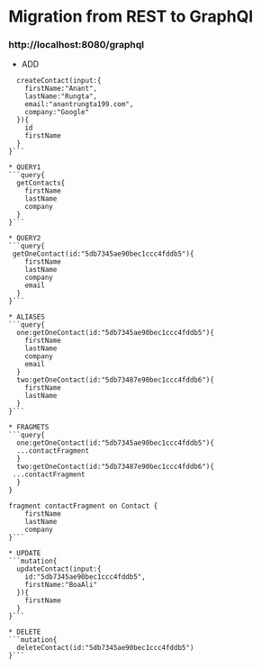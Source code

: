# Migration from REST to GraphQl
### http://localhost:8080/graphql

* ADD
```mutation{
  createContact(input:{
    firstName:"Anant",
    lastName:"Rungta",
    email:"anantrungta199.com",
    company:"Google"
  }){
    id
    firstName
  }
}```

* QUERY1
```query{
  getContacts{
    firstName
    lastName
    company
  }
}```

* QUERY2
```query{
 getOneContact(id:"5db7345ae90bec1ccc4fddb5"){
    firstName
    lastName
    company
    email
  }
}```

* ALIASES
```query{
  one:getOneContact(id:"5db7345ae90bec1ccc4fddb5"){
    firstName
    lastName
    company
    email
  }
  two:getOneContact(id:"5db73487e90bec1ccc4fddb6"){
    firstName
    lastName
  }
}```

* FRAGMETS 
```query{
  one:getOneContact(id:"5db7345ae90bec1ccc4fddb5"){
  ...contactFragment
  }
  two:getOneContact(id:"5db73487e90bec1ccc4fddb6"){
 ...contactFragment
  }
}

fragment contactFragment on Contact {
    firstName
    lastName
    company
}```

* UPDATE
```mutation{
  updateContact(input:{
    id:"5db7345ae90bec1ccc4fddb5",
    firstName:"BoaAli"
  }){
    firstName
  }
}```

* DELETE
```mutation{
  deleteContact(id:"5db7345ae90bec1ccc4fddb5")
}```